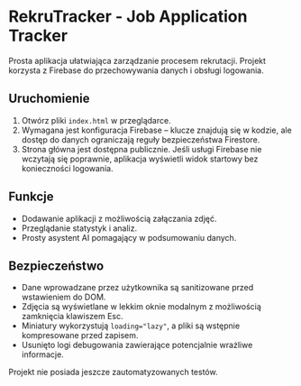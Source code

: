# RekruTracker - Job Application Tracker

Prosta aplikacja ułatwiająca zarządzanie procesem rekrutacji. Projekt
korzysta z Firebase do przechowywania danych i obsługi logowania.

## Uruchomienie

1. Otwórz pliki `index.html` w przeglądarce.
2. Wymagana jest konfiguracja Firebase – klucze znajdują się w kodzie, ale
   dostęp do danych ograniczają reguły bezpieczeństwa Firestore.
3. Strona główna jest dostępna publicznie. Jeśli usługi Firebase nie wczytają
   się poprawnie, aplikacja wyświetli widok startowy bez konieczności logowania.

## Funkcje

* Dodawanie aplikacji z możliwością załączania zdjęć.
* Przeglądanie statystyk i analiz.
* Prosty asystent AI pomagający w podsumowaniu danych.

## Bezpieczeństwo

* Dane wprowadzane przez użytkownika są sanitizowane przed wstawieniem do DOM.
* Zdjęcia są wyświetlane w lekkim oknie modalnym z możliwością zamknięcia klawiszem Esc.
* Miniatury wykorzystują `loading="lazy"`, a pliki są wstępnie kompresowane przed zapisem.
* Usunięto logi debugowania zawierające potencjalnie wrażliwe informacje.

Projekt nie posiada jeszcze zautomatyzowanych testów.
